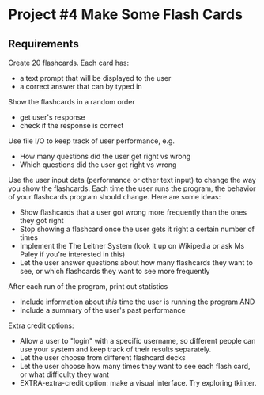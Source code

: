 # Project #4 Make Some Flash Cards

## Requirements

Create 20 flashcards. Each card has:
* a text prompt that will be displayed to the user
* a correct answer that can by typed in
  
Show the flashcards in a random order
* get user's response
* check if the response is correct

Use file I/O to keep track of user performance, e.g.
* How many questions did the user get right vs wrong
* Which questions did the user get right vs wrong

Use the user input data (performance or other text input) to change the way you show the flashcards. Each time the user runs the program, the behavior of your flashcards program should change. Here are some ideas:
* Show flashcards that a user got wrong more frequently than the ones they got right
* Stop showing a flashcard once the user gets it right a certain number of times
* Implement the The Leitner System (look it up on Wikipedia or ask Ms Paley if you're interested in this)
* Let the user answer questions about how many flashcards they want to see, or which flashcards they want to see more frequently

After each run of the program, print out statistics
* Include information about *this* time the user is running the program AND
* Include a summary of the user's past performance

Extra credit options:
* Allow a user to "login" with a specific username, so different people can use your system and keep track of their results separately.
* Let the user choose from different flashcard decks
* Let the user choose how many times they want to see each flash card, or what difficulty they want
* EXTRA-extra-credit option: make a visual interface. Try exploring tkinter.
